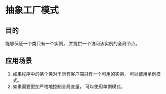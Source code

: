 # 抽象工厂模式

## 目的
能够保证一个类只有一个实例， 并提供一个访问该实例的全局节点。

## 应用场景
1. 如果程序中的某个类对于所有客户端只有一个可用的实例， 可以使用单例模式。
2. 如果需要更加严格地控制全局变量， 可以使用单例模式。